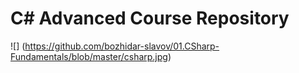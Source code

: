 # C# Advanced Course Repository

![] (https://github.com/bozhidar-slavov/01.CSharp-Fundamentals/blob/master/csharp.jpg)